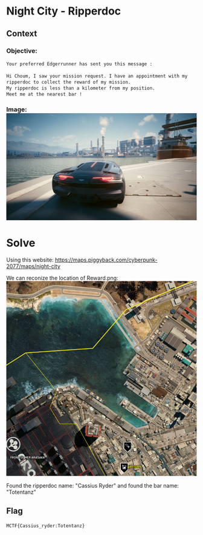 # Night City - Ripperdoc

## Context

### Objective:

```
Your preferred Edgerrunner has sent you this message :

Hi Choum, I saw your mission request. I have an appointment with my ripperdoc to collect the reward of my mission.
My ripperdoc is less than a kilometer from my position.
Meet me at the nearest bar !
```
### Image: ![](Reward.png)

# Solve

Using this website: https://maps.piggyback.com/cyberpunk-2077/maps/night-city

We can reconize the location of Reward.png:
![](capture.png)

Found the ripperdoc name: "Cassius Ryder" and found the bar name: "Totentanz"

## Flag
```
MCTF{Cassius_ryder:Totentanz}
```
